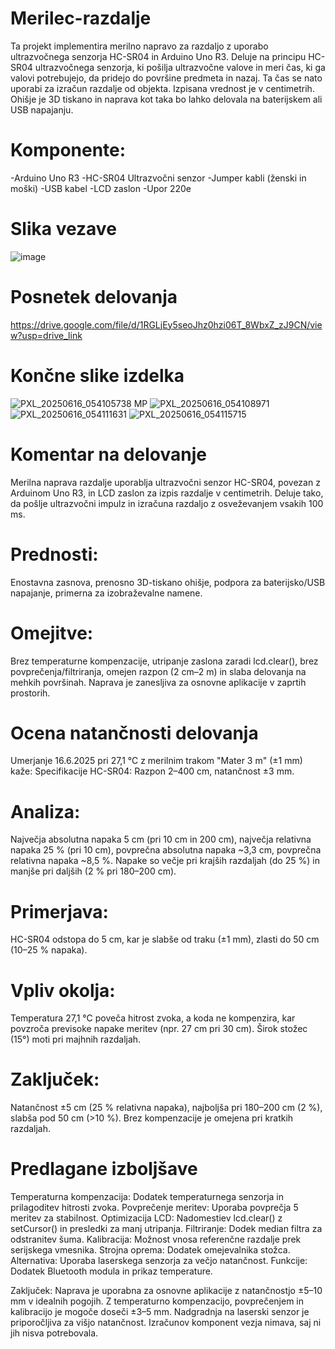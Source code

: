# Merilec-razdalje
Ta projekt implementira merilno napravo za razdaljo z uporabo ultrazvočnega senzorja HC-SR04 in Arduino Uno R3.
Deluje na principu HC-SR04 ultrazvočnega senzorja, ki pošilja ultrazvočne valove in meri čas, ki ga valovi potrebujejo, da pridejo do površine predmeta in nazaj. Ta čas se nato uporabi za izračun razdalje od objekta. Izpisana vrednost je v centimetrih. Ohišje je 3D tiskano in naprava kot taka bo lahko delovala na baterijskem ali USB napajanju.

# Komponente:
 -Arduino Uno R3
 -HC-SR04 Ultrazvočni senzor
 -Jumper kabli (ženski in moški)
 -USB kabel
 -LCD zaslon
 -Upor 220e

# Slika vezave
![image](https://github.com/user-attachments/assets/0b1e48a8-dce1-4598-853d-a25fab3468f7)

# Posnetek delovanja
https://drive.google.com/file/d/1RGLjEy5seoJhz0hzi06T_8WbxZ_zJ9CN/view?usp=drive_link

# Končne slike izdelka
![PXL_20250616_054105738 MP](https://github.com/user-attachments/assets/cb8bddcf-9a32-4e77-9a36-635dc3fffa8b)
![PXL_20250616_054108971](https://github.com/user-attachments/assets/0c2fdd99-f647-480a-a84a-6aaf1151826d)
![PXL_20250616_054111631](https://github.com/user-attachments/assets/75d52141-531c-48fa-a2f8-f2b33621c5a0)
![PXL_20250616_054115715](https://github.com/user-attachments/assets/88f13c3e-9acd-4179-8ee0-e00bfcc61448)

# Komentar na delovanje
Merilna naprava razdalje uporablja ultrazvočni senzor HC-SR04, povezan z Arduinom Uno R3, in LCD zaslon za izpis razdalje v centimetrih. Deluje tako, da pošlje ultrazvočni impulz in izračuna razdaljo z osveževanjem vsakih 100 ms.
# Prednosti: 
Enostavna zasnova, prenosno 3D-tiskano ohišje, podpora za baterijsko/USB napajanje, primerna za izobraževalne namene.
# Omejitve: 
Brez temperaturne kompenzacije, utripanje zaslona zaradi lcd.clear(), brez povprečenja/filtriranja, omejen razpon (2 cm–2 m) in slaba delovanja na mehkih površinah.
Naprava je zanesljiva za osnovne aplikacije v zaprtih prostorih.
# Ocena natančnosti delovanja
Umerjanje 16.6.2025 pri 27,1 °C z merilnim trakom "Mater 3 m" (±1 mm) kaže:
Specifikacije HC-SR04: Razpon 2–400 cm, natančnost ±3 mm.
# Analiza: 
Največja absolutna napaka 5 cm (pri 10 cm in 200 cm), največja relativna napaka 25 % (pri 10 cm), povprečna absolutna napaka ~3,3 cm, povprečna relativna napaka ~8,5 %. Napake so večje pri krajših razdaljah (do 25 %) in manjše pri daljših (2 % pri 180–200 cm).
# Primerjava:
HC-SR04 odstopa do 5 cm, kar je slabše od traku (±1 mm), zlasti do 50 cm (10–25 % napaka).
# Vpliv okolja:
Temperatura 27,1 °C poveča hitrost zvoka, a koda ne kompenzira, kar povzroča previsoke napake meritev (npr. 27 cm pri 30 cm). Širok stožec (15°) moti pri majhnih razdaljah.
# Zaključek:
Natančnost ±5 cm (25 % relativna napaka), najboljša pri 180–200 cm (2 %), slabša pod 50 cm (>10 %). Brez kompenzacije je omejena pri kratkih razdaljah.
# Predlagane izboljšave
Temperaturna kompenzacija: Dodatek temperaturnega senzorja in prilagoditev hitrosti zvoka.
Povprečenje meritev: Uporaba povprečja 5 meritev za stabilnost.
Optimizacija LCD: Nadomestiev lcd.clear() z setCursor() in presledki za manj utripanja.
Filtriranje: Dodek median filtra za odstranitev šuma.
Kalibracija: Možnost vnosa referenčne razdalje prek serijskega vmesnika.
Strojna oprema: Dodatek omejevalnika stožca.
Alternativa: Uporaba laserskega senzorja za večjo natančnost.
Funkcije: Dodatek Bluetooth modula in prikaz temperature.

Zaključek: 
Naprava je uporabna za osnovne aplikacije z natančnostjo ±5–10 mm v idealnih pogojih. Z temperaturno kompenzacijo, povprečenjem in kalibracijo je mogoče doseči ±3–5 mm. Nadgradnja na laserski senzor je priporočljiva za višjo natančnost.
Izračunov komponent vezja nimava, saj ni jih nisva potrebovala.


